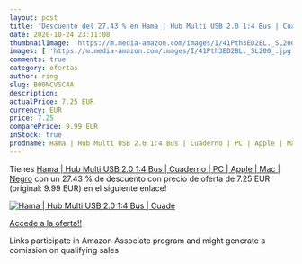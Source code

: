 ```yaml
---
layout: post
title: 'Descuento del 27.43 % en Hama | Hub Multi USB 2.0 1:4 Bus | Cuade'
date: 2020-10-24 23:11:08
thumbnailImage: 'https://m.media-amazon.com/images/I/41Pth3ED2BL._SL200_.jpg'
images: [ 'https://m.media-amazon.com/images/I/41Pth3ED2BL._SL200_.jpg' ]
comments: true
category: ofertas
author: ring
slug: B00NCVSC4A
description:
actualPrice: 7.25 EUR
currency: EUR
price: 7.25
comparePrice: 9.99 EUR
inStock: true
prodname: Hama | Hub Multi USB 2.0 1:4 Bus | Cuaderno | PC | Apple | Mac | Negro
---
```


Tienes [Hama | Hub Multi USB 2.0 1:4 Bus | Cuaderno | PC | Apple | Mac | Negro](https://www.amazon.es/dp/B00NCVSC4A/?tag=tolees-21) con un 27.43 % de descuento con precio de oferta de 7.25 EUR (original: 9.99 EUR) en el siguiente enlace!

[![Hama | Hub Multi USB 2.0 1:4 Bus | Cuade](https://m.media-amazon.com/images/I/41Pth3ED2BL._SL200_.jpg)](https://www.amazon.es/dp/B00NCVSC4A/?tag=tolees-21)

[Accede a la oferta!!](https://www.amazon.es/dp/B00NCVSC4A/?tag=tolees-21)

Links participate in Amazon Associate program and might generate a comission on qualifying sales



